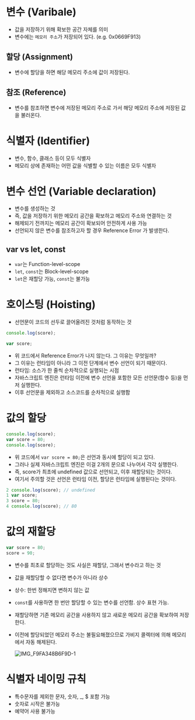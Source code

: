 # 변수 (Varibale)

- 값을 저장하기 위해 확보한 공간 자체를 의미
- 변수에는 `메모리 주소`가 저장되어 있다. (e.g. 0x0669F913)

## 할당 (Assignment)

- 변수에 할당을 하면 해당 메모리 주소에 값이 저장된다.

## 참조 (Reference)

- 변수를 참조하면 변수에 저장된 메모리 주소로 가서 해당 메모리 주소에 저장된 값을 불러온다.

# 식별자 (Identifier)

- 변수, 함수, 클래스 등이 모두 식별자
- 메모리 상에 존재하는 어떤 값을 식별할 수 있는 이름은 모두 식별자

# 변수 선언 (Variable declaration)

- 변수를 생성하는 것
- 즉, 값을 저장하기 위한 메모리 공간을 확보하고 메모리 주소와 연결하는 것
- 해제되기 전까지는 메모리 공간이 확보되어 안전하게 사용 가능
- 선언되지 않은 변수를 참조하고자 할 경우 Reference Error 가 발생한다.

## var vs let, const

- `var`는 Function-level-scope
- `let`, `const`는 Block-level-scope
- `let`은 재할당 가능, `const`는 불가능

# 호이스팅 (Hoisting)

- 선언문이 코드의 선두로 끌어올려진 것처럼 동작하는 것

```javascript
console.log(score);

var score;
```

- 위 코드에서 Reference Error가 나지 않는다. 그 이유는 무엇일까?
- 그 이유는 런타임이 아니라 그 이전 단계에서 변수 선언이 되기 때문이다.
- 런타임: 소스가 한 줄씩 순차적으로 실행되는 시점
- 자바스크립트 엔진은 런타임 이전에 변수 선언을 포함한 모든 선언문(함수 등)을 먼저 실행한다.
- 이후 선언문을 제외하고 소스코드를 순차적으로 실행함

# 값의 할당

```javascript
console.log(score);
var score = 80;
console.log(score);
```

- 위 코드에서 `var score = 80;`은 선언과 동시에 할당이 되고 있다.
- 그러나 실제 자바스크립트 엔진은 이걸 2개의 문으로 나누어서 각각 실행한다.
- 즉, score가 최초에 undefined 값으로 선언되고, 이후 재할당되는 것이다.
- 여기서 주의할 것은 선언은 런타임 이전, 할당은 런타임에 실행된다는 것이다.

```javascript
2 console.log(score); // undefined
1 var score;
3 score = 80;
4 console.log(score); // 80
```

# 값의 재할당

```javascript
var score = 80;
score = 90;
```

- 변수를 최초로 할당하는 것도 사실은 재할당, 그래서 변수라고 하는 것
- 값을 재할당할 수 없다면 변수가 아니라 상수
- 상수: 한번 정해지면 변하지 않는 값
- `const`를 사용하면 한 번만 할당할 수 있는 변수를 선언함. 상수 표현 가능.
- 재할당하면 기존 메모리 공간을 사용하지 않고 새로운 메모리 공간을 확보하여 저장한다.
- 이전에 할당되었던 메모리 주소는 불필요해졌으므로 가비지 콜렉터에 의해 메모리에서 자동 해제된다.

  ![IMG_F9FA348B6F9D-1](https://user-images.githubusercontent.com/96381221/227774234-3c2a1ef3-b3e1-4f37-b423-3d65a4c4ddf5.jpeg)

# 식별자 네이밍 규칙

- 특수문자를 제외한 문자, 숫자, \_, $ 포함 가능
- 숫자로 시작은 불가능
- 예약어 사용 불가능
